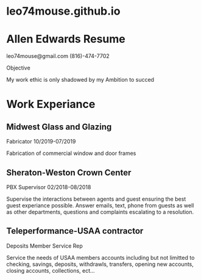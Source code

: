 # leo74mouse.github.io
<html>
  <h1>Allen Edwards Resume</h1>
     <p>leo74mouse@gmail.com
        (816)-474-7702</p>

  <head>Objective</head>
<p>My work ethic is only shadowed by my Ambition to succed</p>

<h1>Work Experiance</h1>

<h2>Midwest Glass and Glazing</h2>
<p>Fabricator 10/2019-07/2019
  
  Fabrication of commercial window and door frames</p>

<h2>Sheraton-Weston Crown Center</h2>
<p>PBX Supervisor 02/2018-08/2018
  
  Supervise the interactions between agents and guest ensuring the best guest experiance possible. Answer emails, text, phone from guests as well as other departments, questions and complaints escalating to a resolution.

<h2>Teleperformance-USAA contractor</h2>
<p>Deposits Member Service Rep
  
  Service the needs of USAA members accounts including but not limitted to checking, savings, deposits, withdrawls, transfers, opening new accounts, closing accounts, collections, ect...</p>


